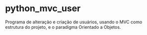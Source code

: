# python_mvc_user
Programa de alteração e criação de usuários, usando o MVC como estrutura do projeto, e o paradigma Orientado a Objetos.
